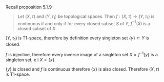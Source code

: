 Recall proposition 5.1.9

> Let $`(X,\tau)`$ and $`(Y,\tau_1)`$ be topological spaces. Then $`f:(X,\tau) \rightarrow (Y,\tau_1)`$ is continuous if and only if for every closed subset $`S`$ of $`Y`$, $`f^{-1}(S)`$ is a closed subset of $`X`$.

$`(Y,\tau_1)`$ is T1-space, therefore by definition every singleton set $`\{y\} \subset Y`$ is closed.

$`f`$ is injective, therefore every inverse image of a singleton set $`X = f^{-1}\{y\}`$ is a singleton set, e.i $`X = \{x\}`$.

$`\{y\}`$ is closed and $`f`$ is continuous therefore $`\{x\}`$ is also closed. Therefore $`(X,\tau)`$ is T1-space.